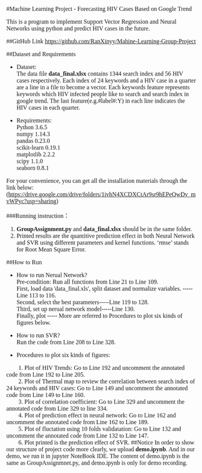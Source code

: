 <font face = "Times New Roman" size="3">
#Machine Learning Project - Forecasting HIV Cases Based on Google Trend

This is a program to implement Support Vector Regression and Neural Networks using python and predict HIV cases in the future.


##GitHub Link
https://github.com/RanXinyy/Mahine-Learning-Group-Project   

##Dataset and Requirements
* Dataset:  
The data file **data_final.xlsx** contains 1344 search index and 56 HIV cases respectively. Each index of 24 keywords and a HIV case in a quarter are a line in a file to become a vector. Each keywords feature represents keywords which HIV infected people like to search and search index in google trend. The last feature(e.g.#label#:Y) in each line indicates the HIV cases in each quarter.

* Requirements:  
Python    3.6.5   
numpy    1.14.3   
pandas   0.23.0    
scikit-learn  0.19.1   
matplotlib  2.2.2   
scipy   1.1.0   
seaborn   0.8.1 

For your convenience, you can get all the installation materials through the link below:
(https://drive.google.com/drive/folders/1ivhN4XCDXCtAr9sr9hEPeQwDv_mvWPyc?usp=sharing)


###Running instruction：  
1. **GroupAssignment.py** and **data_final.xlsx** should be in the same folder.  
2. Printed results are the quantitive prediction effect in both Neural Network and SVR using different parameters and kernel functions. ‘rmse’ stands for Root Mean Square Error.  

##How to Run
* How to run Nerual Network?  
Pre-condition: Run all functions from Line 21 to Line 109.  
First, load data 'data_final.xls', split dataset and normalize variables. ----- Line 113 to 116.  
Second, select the best parameters-----Line 119 to 128.  
Third, set up nerual network model-----Line 130.  
Finally, plot ----- More are referred to Procedures to plot six kinds of figures below.  


* How to run SVR?  
Run the code from Line 208 to Line 328.

* Procedures to plot six kinds of figures:  

&emsp;&emsp;1. Plot of HIV Trends: Go to Line 192 and uncomment the annotated code from Line 192 to Line 205.  
&emsp;&emsp;2. Plot of Thermal map to review the correlation between search index of 24 keywords and HIV cases: Go to Line 149 and uncomment the annotated code from Line 149 to Line 160.  
&emsp;&emsp;3. Plot of correlation coefficient: Go to Line 329 and uncomment the annotated code from Line 329 to line 334.  
&emsp;&emsp;4. Plot of prediction effect in neural network: Go to Line 162 and uncomment the annotated code from Line 162 to Line 189.  
&emsp;&emsp;5. Plot of fluctation using 10 folds validatation: Go to Line 132 and uncomment the annotated code from Line 132 to Line 147.   
&emsp;&emsp;6. Plot printed is the prediction effect of SVR.
##Notice
In order to show our structure of project code more clearly, we upload **demo.ipynb**. And in our demo, we run it in jupyter NoteBook IDE. The content of demo.ipynb is the same as GroupAssignmnet.py, and demo.ipynb is only for demo recording.
</font>